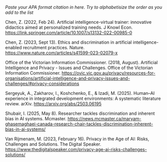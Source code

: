 *Paste your APA format citation in here.*
*Try to alphabetisize the order as you add to the list*

Chen, Z. (2022, Feb 24). Artificial intelligence-virtual trainer: innovative didactics aimed at personalized training needs. J Knowl Econ. https://link.springer.com/article/10.1007/s13132-022-00985-0

Chen, Z. (2023, Sept 13). Ethics and discrimination in artificial intelligence-enabled recruitment practices. Nature. https://www.nature.com/articles/s41599-023-02079-x

Office of the Victorian Information Commissioner. (2018, August). Artificial Intelligence and Privacy - Issues and Challenges. Office of the Victorian Information Commissioner. https://ovic.vic.gov.au/privacy/resources-for-organisations/artificial-intelligence-and-privacy-issues-and-challenges/#privacy-considerations

Sergeyuk, A., Zakharov, I., Koshchenko, E., & Izadi, M. (2025). Human–AI experience in integrated development environments: A systematic literature review. arXiv. https://arxiv.org/abs/2503.06195

Shubair, I. (2025, May 8). Researcher tackles discrimination and inherent bias in AI systems. Mcmaster. https://news.mcmaster.ca/maryam-ghasemaghaei-canada-research-chair-tackles-discrimination-inherent-bias-in-ai-systems/

Van Rijmenam, M. (2023, February 16). Privacy in the Age of AI: Risks, Challenges and Solutions. The Digital Speaker. https://www.thedigitalspeaker.com/privacy-age-ai-risks-challenges-solutions/
